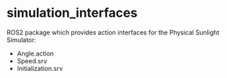 # simulation_interfaces
ROS2 package which provides action interfaces for the Physical Sunlight Simulator:
- Angle.action
- Speed.srv
- Initialization.srv
